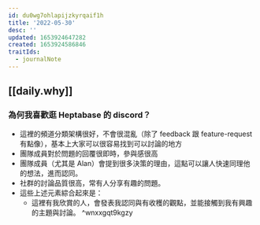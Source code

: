 ```yaml
---
id: du0wg7ohlapijzkyrqaif1h
title: '2022-05-30'
desc: ''
updated: 1653924647282
created: 1653924586846
traitIds:
  - journalNote
---
```


## [[daily.why]]

### 為何我喜歡逛 Heptabase 的 discord？
* 這裡的頻道分類架構很好，不會很混亂（除了 feedback 跟 feature-request 有點像），基本上大家可以很容易找到可以討論的地方
* 團隊成員對於問題的回覆很即時，參與感很高
* 團隊成員（尤其是 Alan）會提到很多決策的理由，這點可以讓人快速同理他的想法，進而認同。
* 社群的討論品質很高，常有人分享有趣的問題。
* 這些上述元素綜合起來是：
  * 這裡有我欣賞的人，會發表我認同與有收穫的觀點，並能接觸到我有興趣的主題與討論。 ^wnxxgqt9kgzy